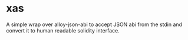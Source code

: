 # xas
A simple wrap over alloy-json-abi to accept JSON abi from the stdin and convert it to human readable solidity interface.
